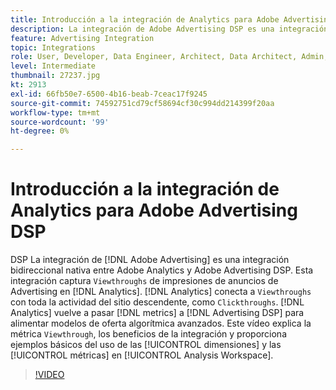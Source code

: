 ```yaml
---
title: Introducción a la integración de Analytics para Adobe Advertising DSP
description: La integración de Adobe Advertising DSP es una integración bidireccional nativa entre Adobe Analytics y Adobe Advertising DSP.
feature: Advertising Integration
topic: Integrations
role: User, Developer, Data Engineer, Architect, Data Architect, Admin, Leader
level: Intermediate
thumbnail: 27237.jpg
kt: 2913
exl-id: 66fb50e7-6500-4b16-beab-7ceac17f9245
source-git-commit: 74592751cd79cf58694cf30c994dd214399f20aa
workflow-type: tm+mt
source-wordcount: '99'
ht-degree: 0%

---
```


# Introducción a la integración de Analytics para Adobe Advertising DSP

DSP La integración de [!DNL Adobe Advertising] es una integración bidireccional nativa entre Adobe Analytics y Adobe Advertising DSP. Esta integración captura `Viewthroughs` de impresiones de anuncios de Advertising en [!DNL Analytics]. [!DNL Analytics] conecta a `Viewthroughs` con toda la actividad del sitio descendente, como `Clickthroughs`. [!DNL Analytics] vuelve a pasar [!DNL metrics] a [!DNL Advertising DSP] para alimentar modelos de oferta algorítmica avanzados. Este vídeo explica la métrica `Viewthrough`, los beneficios de la integración y proporciona ejemplos básicos del uso de las [!UICONTROL dimensiones] y las [!UICONTROL métricas] en [!UICONTROL Analysis Workspace].

>[!VIDEO](https://video.tv.adobe.com/v/27237/?quality=12&learn=on)
